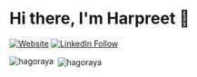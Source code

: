 # Hi there, I'm Harpreet 👋

[![Website](https://img.shields.io/website?label=hagoraya.com&style=flat-square&url=https%3A%2F%2Fhagoraya.com)](https://hagoraya.com)
[![LinkedIn Follow](https://img.shields.io/badge/LinkedIN-blue?style=flat-square&logo=linkedin&labelColor=blue)](https://www.linkedin.com/signup/public-profile-join?vieweeVanityName=hagoraya&trk=public_profile_top-card-primary-button-join-to-connect)

  
<p><img align="left" src="https://github-readme-stats.vercel.app/api/top-langs/?username=hagoraya&layout=compact&hide=html" alt="hagoraya" /></p>  
  
<p>&nbsp;<img align="center" src="https://github-readme-stats.vercel.app/api?username=hagoraya&show_icons=true" alt="hagoraya" /></p>  
  
